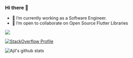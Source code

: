 

### Hi there 👋

<!--
**ajilo297/ajilo297** is a ✨ _special_ ✨ repository because its `README.md` (this file) appears on your GitHub profile.
-->

- 🔭 I’m currently working as a Software Engineer.
- 👯 I’m open to collaborate on Open Source Flutter Libraries

<img src="https://github-readme-stats.vercel.app/api/top-langs/?username=ajilo297"/>

[![StackOverflow Profile](https://stackoverflow.com/users/flair/6891637.png?theme=clean)](https://stackoverflow.com/users/6891637/ajil-o)

![Ajil's github stats](https://github-readme-stats.vercel.app/api?username=ajilo297&show_icons=true&bg_color=30,e96443,904e95&title_color=fff&text_color=fff&count_private=true)
